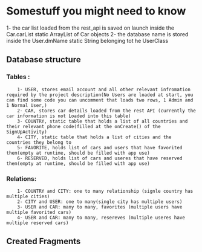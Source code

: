 # Somestuff you might need to know
  1- the car list loaded from the rest_api is saved on launch inside the Car.carList static ArrayList of Car objects
  2- the database name is stored inside the User.dmName static String belonging tot he UserClass
## Database structure
### Tables : 
        1- USER, stores email account and all other relevant infromation required by the project description(No Users are loaded at start, you can find some code you can uncomment that loads two rows, 1 Admin and 1 Normal User,)
        2- CAR, stores car details loaded from the rest API (currently the car information is not Loaded into this table)
        3- COUNTRY, static table that holds a list of all countries and their relevant phone code(filled at the onCreate() of the SignUpActivity)
        4- CITY, static table that holds a list of cities and the countries they belong to
        5- FAVORITE, holds list of cars and users that have favorited them(empty at runtime, should be filled with app use)
        6- RESERVED, holds list of cars and useres that have reserved them(empty at runtime, should be filled with app use)
### Relations:
        1- COUNTRY and CITY: one to many relationship (signle country has multiple cities)
        2- CITY and USER: one to many(single city has multiple users)
        3- USER and CAR: many to many, favorites (multiple users have multiple favorited cars)
        4- USER and CAR: many to many, resereves (multiple useres have multiple reserved cars)
## Created Fragments 
